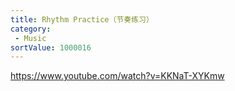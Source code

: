 ```yaml
---
title: Rhythm Practice（节奏练习）
category:
 - Music
sortValue: 1000016
---
```


https://www.youtube.com/watch?v=KKNaT-XYKmw

